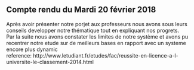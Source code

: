 
## Compte rendu du Mardi 20 février 2018 


<p> Après avoir présenter notre porjet aux professeurs nous avons sous leurs conseils developper notre thématique 
tout en expliquant nos progrets.
<br> Par la suite nous avons constater les limites de notre système et avons pu recentrer notre etude sur de meilleurs 
bases en rapport avec un systeme encore plus dynamic
<br> reference: http://www.letudiant.fr/etudes/fac/reussite-en-licence-a-l-universite-le-classement-2014.html</p>
